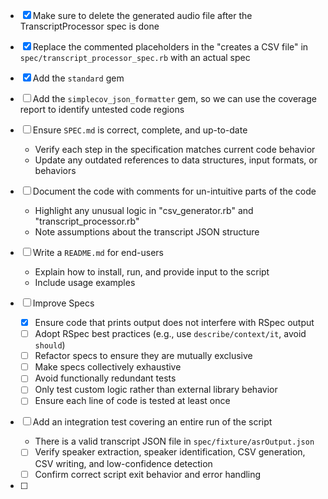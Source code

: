 - [x] Make sure to delete the generated audio file after the TranscriptProcessor spec is done

- [x] Replace the commented placeholders in the "creates a CSV file" in `spec/transcript_processor_spec.rb` with an actual spec

- [x] Add the `standard` gem

- [ ] Add the `simplecov_json_formatter` gem, so we can use the coverage report to identify untested code regions

- [ ] Ensure `SPEC.md` is correct, complete, and up-to-date
  - Verify each step in the specification matches current code behavior
  - Update any outdated references to data structures, input formats, or behaviors

- [ ] Document the code with comments for un-intuitive parts of the code
  - Highlight any unusual logic in "csv_generator.rb" and "transcript_processor.rb"
  - Note assumptions about the transcript JSON structure

- [ ] Write a `README.md` for end-users
  - Explain how to install, run, and provide input to the script
  - Include usage examples

- [ ] Improve Specs
  - [x] Ensure code that prints output does not interfere with RSpec output
  - [ ] Adopt RSpec best practices (e.g., use `describe/context/it`, avoid `should`)
  - [ ] Refactor specs to ensure they are mutually exclusive
  - [ ] Make specs collectively exhaustive
  - [ ] Avoid functionally redundant tests
  - [ ] Only test custom logic rather than external library behavior
  - [ ] Ensure each line of code is tested at least once

- [ ] Add an integration test covering an entire run of the script
  - There is a valid transcript JSON file in `spec/fixture/asrOutput.json`
  - [ ] Verify speaker extraction, speaker identification, CSV generation, CSV writing, and low-confidence detection
  - [ ] Confirm correct script exit behavior and error handling

- [ ] 
